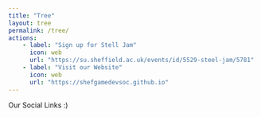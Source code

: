 ```yaml
---
title: "Tree"
layout: tree
permalink: /tree/
actions:
    - label: "Sign up for Stell Jam"
      icon: web
      url: "https://su.sheffield.ac.uk/events/id/5529-steel-jam/5781"
    - label: "Visit our Website"
      icon: web
      url: "https://shefgamedevsoc.github.io"
---
```


Our Social Links :)